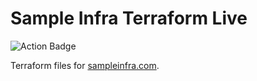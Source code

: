# Sample Infra Terraform Live

![Action Badge](https://github.com/sampleinfra/terraform-live/workflows/Terraform+Lint/badge.svg)

Terraform files for [sampleinfra.com](https://www.sampleinfra.com).
